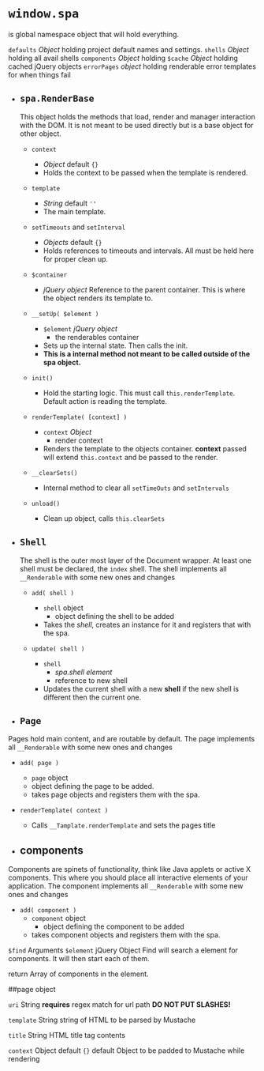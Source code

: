 
# `window.spa`
is global namespace object that will hold everything.

`defaults` *Object* holding project default names and settings.
`shells` *Object* holding all avail shells
`components` *Object* holding
`$cache` *Object* holding cached jQuery objects
`errorPages` *object* holding renderable error templates for when things fail
 

* ## `spa.RenderBase`
  This object holds the methods that load, render and manager interaction with the DOM. It is not meant to be used directly but is a base object for other object.
 
  * `context`
    * *Object* default `{}`
    * Holds the context to be passed when the template is rendered.
 
  * `template`
    * *String* default `''`
    * The main template.
 
  * `setTimeouts` and `setInterval`
    * *Objects* default `{}`
    * Holds references to timeouts and intervals. All must be held here for proper clean up.
 
  * `$container`
    * *jQuery object*
    Reference to the parent container. This is where the object renders its template to.
 
  * `__setUp( $element )`
    * `$element` *jQuery object*
      * the renderables container
    * Sets up the internal state. Then calls the init.
    * **This is a internal method not meant to be called outside of the spa object.**
 
  * `init()`
    * Hold the starting logic. This must call `this.renderTemplate`. Default action is reading the template.
 
  * `renderTemplate( [context] )`
    * `context` *Object* 
      * render context
    * Renders the template to the objects container. **context** passed will extend `this.context` and be passed to the render.

  * `__clearSets()`
    * Internal method to clear all `setTimeOuts` and `setIntervals`

  * `unload()`
    * Clean up object, calls `this.clearSets`


* ## `Shell` 
  The shell is the outer most layer of the Document wrapper. At least one shell must be declared, the `index` shell. The shell implements all `__Renderable` with some new ones and changes

  * `add( shell )`
    * `shell` object
      * object defining the shell to be added
    * Takes the *shell*, creates an instance for it and registers that with the spa.

  * `update( shell )`
    * `shell`
   		* *spa.shell element*
      * reference to new shell
    * Updates the  current shell with a new **shell** if the new shell is different then the current one.


* ## `Page`
Pages hold main content, and are routable by default. The page implements all `__Renderable` with some new ones and changes

  * `add( page )`
	* `page` object
	* object defining the page to be added.
    * takes page objects and registers them with the spa.

  * `renderTemplate( context )`
    * Calls `__Tamplate.renderTemplate` and sets the pages title


* ## components
Components are spinets of functionality, think like Java applets or active X components. This where you should place all interactive elements of your application. The component implements all `__Renderable` with some new ones and changes

  * `add( component )`
	* `component` object
	  * object defining the component to be added
    * takes component objects and registers them with the spa.


`$find`
Arguments
	`$element` jQuery Object 
Find will search a element for components. It will then start each of them.

return Array of components in the element.



##page object

`uri` String **requires**
	regex match for url path
	**DO NOT PUT SLASHES!**

`template` String
	string of HTML to be parsed by Mustache

`title` String
	HTML title tag contents

`context` Object default `{}`
	default Object to be padded to Mustache while rendering
